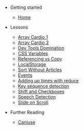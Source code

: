 <!-- docs/_sidebar.md -->

- Getting started

  - [Home](/)

- Lessons

  - [Array Cardio 1](/vanilla-javascript/lessons/array-cardio1.md)
  - [Array Cardio 2](/vanilla-javascript/lessons/array-cardio2.md)
  - [Dev Tools Domination](/vanilla-javascript/lessons/dev-tools-domination.md)
  - [CSS Variables](/vanilla-javascript/lessons/css-variables.md)
  - [Referencing vs Copy](/vanilla-javascript/lessons/reference-vs-copy.md)
  - [LocalStorage](/vanilla-javascript/lessons/localstorage.md)
  - [Sort Without Articles](/vanilla-javascript/lessons/sort-without-articles.md)
  - [Events](/vanilla-javascript/lessons/events.md)
  - [Adding up times with reduce](/vanilla-javascript/lessons/adding-times.md)
  - [Key sequence detection](/vanilla-javascript/lessons/key-sequence-detection.md)
  - [Shift and Checkboxes](/vanilla-javascript/lessons/checkboxes.md)
  - [Speech Detection](/vanilla-javascript/lessons/speech-detection.md)
  - [Slide on Scroll](/vanilla-javascript/lessons/slide-on-scroll.md)

- Further Reading

  - [Caniuse](https://caniuse.com/)
